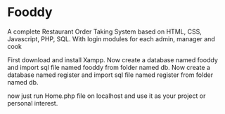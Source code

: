 # Fooddy
A complete Restaurant Order Taking System based on HTML, CSS, Javascript, PHP, SQL. With login modules for each admin, manager and cook

First download and install Xampp.
Now create a database named fooddy and import sql file named fooddy from folder named db.
Now create a database named register and import sql file named register from folder named db.

now just run Home.php file on localhost and use it as your project or personal interest.
